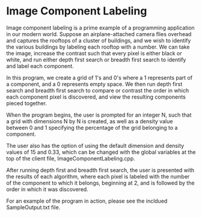# Image Component Labeling

Image component labeling is a prime example of a programming application in our modern world. Suppose an airplane-attached camera flies overhead and captures the rooftops of a cluster of buildings, and we wish to identify the various buildings by labeling each rooftop with a number. We can take the image, increase the contrast such that every pixel is either black or white, and run either depth first search or breadth first search to identify and label each component.

In this program, we create a grid of 1's and 0's where a 1 represents part of a component, and a 0 represents empty space. We then run depth first search and breadth first search to compare or contrast the order in which each component pixel is discovered, and view the resulting components pieced together.

When the program begins, the user is prompted for an integer N, such that a grid with dimensions N by N is created, as well as a density value between 0 and 1 specifying the percentage of the grid belonging to a component.

The user also has the option of using the default dimension and density values of 15 and 0.33, which can be changed with the global variables at the top of the client file, ImageComponentLabeling.cpp.

After running depth first and breadth first search, the user is presented with the results of each algorithm, where each pixel is labeled with the number of the component to which it belongs, beginning at 2, and is followed by the order in which it was discovered.

For an example of the program in action, please see the incldued SampleOutput.txt file.
